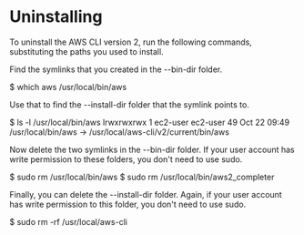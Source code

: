 # Uninstalling

To uninstall the AWS CLI version 2, run the following commands, substituting the paths you used to install.

Find the symlinks that you created in the --bin-dir folder.

$ which aws
/usr/local/bin/aws

Use that to find the --install-dir folder that the symlink points to.

$ ls -l /usr/local/bin/aws
lrwxrwxrwx 1 ec2-user ec2-user 49 Oct 22 09:49 /usr/local/bin/aws -> /usr/local/aws-cli/v2/current/bin/aws

Now delete the two symlinks in the --bin-dir folder. If your user account has write permission to these folders, you don't need to use sudo.

$ sudo rm /usr/local/bin/aws
$ sudo rm /usr/local/bin/aws2_completer

Finally, you can delete the --install-dir folder. Again, if your user account has write permission to this folder, you don't need to use sudo.

$ sudo rm -rf /usr/local/aws-cli

